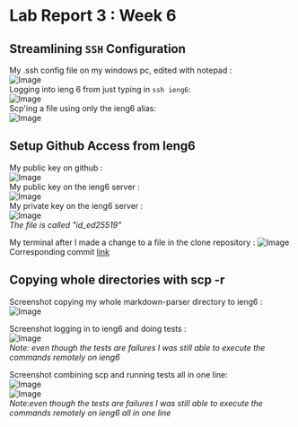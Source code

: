 # Lab Report 3 : Week 6 

## Streamlining `SSH` Configuration

My .ssh config file on my windows pc, edited with notepad :  
![Image](https://github.com/mstubbs1/cse15l-lab-reports/blob/main/config2.jpg?raw=true)  
Logging into ieng 6 from just typing in `ssh ieng6`:  
![Image](https://github.com/mstubbs1/cse15l-lab-reports/blob/main/sshieng6.jpg?raw=true)  
Scp'ing a file using only the ieng6 alias:  
![Image](https://github.com/mstubbs1/cse15l-lab-reports/blob/main/testAlias2.jpg?raw=true)

## Setup Github Access from Ieng6

My public key on github :  
![Image](https://github.com/mstubbs1/cse15l-lab-reports/blob/main/public%20key%20github.jpg?raw=true)  
My public key on the ieng6 server :  
![Image](https://github.com/mstubbs1/cse15l-lab-reports/blob/main/publickeyincse15l.jpg?raw=true)  
My private key on the ieng6 server :   
![Image](https://github.com/mstubbs1/cse15l-lab-reports/blob/main/publickeyincse15l.jpg?raw=true)  
*The file is called "id_ed25519"*  

My terminal after I made a change to a file in the clone repository : 
![Image](https://github.com/mstubbs1/cse15l-lab-reports/blob/main/gitcommands.jpg?raw=true)  
Corresponding commit [link](https://github.com/mstubbs1/cse15l-lab-reports/commit/f831e875bfe7f0dde229ecb936b577f103957374) 

## Copying whole directories with scp -r 

Screenshot copying my whole markdown-parser directory to ieng6 : 
![Image](https://github.com/mstubbs1/cse15l-lab-reports/blob/main/scpr.jpg?raw=true)  

Screenshot logging in to ieng6 and doing tests :  
![Image](https://github.com/mstubbs1/cse15l-lab-reports/blob/main/junittests.jpg?raw=true)  
*Note: even though the tests are failures I was still able to execute the commands remotely on ieng6*

Screenshot combining scp and running tests all in one line:   
![Image](https://github.com/mstubbs1/cse15l-lab-reports/blob/main/part3p1.jpg?raw=true)    
![Image](https://github.com/mstubbs1/cse15l-lab-reports/blob/main/par3p2.jpg?raw=true)    
*Note:even though the tests are failures I was still able to execute the commands remotely on ieng6 all in one line*
 
